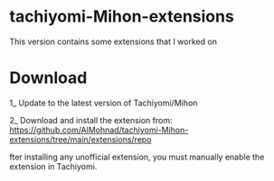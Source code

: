 # tachiyomi-Mihon-extensions
This version contains some extensions that I worked on
# Download
1_ Update to the latest version of Tachiyomi/Mihon




2_ Download and install the extension from: https://github.com/AlMohnad/tachiyomi-Mihon-extensions/tree/main/extensions/repo




fter installing any unofficial extension, you must manually enable the extension in Tachiyomi.
